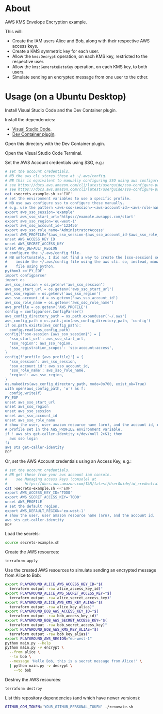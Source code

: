# About

AWS KMS Envelope Encryption example.

This will:

* Create the IAM users Alice and Bob, along with their respective AWS access keys.
* Create a KMS symmetric key for each user.
* Allow the `kms:Decrypt` operation, on each KMS key, restricted to the respective user.
* Allow the `kms:GenerateDataKey` operation, on each KMS key, to both users.
* Simulate sending an encrypted message from one user to the other.

# Usage (on a Ubuntu Desktop)

Install Visual Studio Code and the Dev Container plugin.

Install the dependencies:

* [Visual Studio Code](https://code.visualstudio.com).
* [Dev Container plugin](https://marketplace.visualstudio.com/items?itemName=ms-vscode-remote.remote-containers).

Open this directory with the Dev Container plugin.

Open the Visual Studio Code Terminal.

Set the AWS Account credentials using SSO, e.g.:

```bash
# set the account credentials.
# NB the aws cli stores these at ~/.aws/config.
# NB this is equivalent to manually configuring SSO using aws configure sso.
# see https://docs.aws.amazon.com/cli/latest/userguide/sso-configure-profile-token.html#sso-configure-profile-token-manual
# see https://docs.aws.amazon.com/cli/latest/userguide/sso-configure-profile-token.html#sso-configure-profile-token-auto-sso
cat >secrets-example.sh <<'EOF'
# set the environment variables to use a specific profile.
# NB use aws configure sso to configure these manually.
# e.g. use the pattern <aws-sso-session>-<aws-account-id>-<aws-role-name>
export aws_sso_session='example'
export aws_sso_start_url='https://example.awsapps.com/start'
export aws_sso_region='eu-west-1'
export aws_sso_account_id='123456'
export aws_sso_role_name='AdministratorAccess'
export AWS_PROFILE="$aws_sso_session-$aws_sso_account_id-$aws_sso_role_name"
unset AWS_ACCESS_KEY_ID
unset AWS_SECRET_ACCESS_KEY
unset AWS_DEFAULT_REGION
# configure the ~/.aws/config file.
# NB unfortunately, I did not find a way to create the [sso-session] section
#    inside the ~/.aws/config file using the aws cli. so, instead, manage that
#    file using python.
python3 <<'PY_EOF'
import configparser
import os
aws_sso_session = os.getenv('aws_sso_session')
aws_sso_start_url = os.getenv('aws_sso_start_url')
aws_sso_region = os.getenv('aws_sso_region')
aws_sso_account_id = os.getenv('aws_sso_account_id')
aws_sso_role_name = os.getenv('aws_sso_role_name')
aws_profile = os.getenv('AWS_PROFILE')
config = configparser.ConfigParser()
aws_config_directory_path = os.path.expanduser('~/.aws')
aws_config_path = os.path.join(aws_config_directory_path, 'config')
if os.path.exists(aws_config_path):
  config.read(aws_config_path)
config[f'sso-session {aws_sso_session}'] = {
  'sso_start_url': aws_sso_start_url,
  'sso_region': aws_sso_region,
  'sso_registration_scopes': 'sso:account:access',
}
config[f'profile {aws_profile}'] = {
  'sso_session': aws_sso_session,
  'sso_account_id': aws_sso_account_id,
  'sso_role_name': aws_sso_role_name,
  'region': aws_sso_region,
}
os.makedirs(aws_config_directory_path, mode=0o700, exist_ok=True)
with open(aws_config_path, 'w') as f:
  config.write(f)
PY_EOF
unset aws_sso_start_url
unset aws_sso_region
unset aws_sso_session
unset aws_sso_account_id
unset aws_sso_role_name
# show the user, user amazon resource name (arn), and the account id, of the
# profile set in the AWS_PROFILE environment variable.
if ! aws sts get-caller-identity >/dev/null 2>&1; then
  aws sso login
fi
aws sts get-caller-identity
EOF
```

Or, set the AWS Account credentials using an Access Key, e.g.:

```bash
# set the account credentials.
# NB get these from your aws account iam console.
#    see Managing access keys (console) at
#        https://docs.aws.amazon.com/IAM/latest/UserGuide/id_credentials_access-keys.html#Using_CreateAccessKey
cat >secrets-example.sh <<'EOF'
export AWS_ACCESS_KEY_ID='TODO'
export AWS_SECRET_ACCESS_KEY='TODO'
unset AWS_PROFILE
# set the default region.
export AWS_DEFAULT_REGION='eu-west-1'
# show the user, user amazon resource name (arn), and the account id.
aws sts get-caller-identity
EOF
```

Load the secrets:

```bash
source secrets-example.sh
```

Create the AWS resources:

```bash
terraform apply
```

Use the created AWS resources to simulate sending an encrypted message from
Alice to Bob:

```bash
export PLAYGROUND_ALICE_AWS_ACCESS_KEY_ID="$(
  terraform output -raw alice_access_key_id)"
export PLAYGROUND_ALICE_AWS_SECRET_ACCESS_KEY="$(
  terraform output -raw alice_secret_access_key)"
export PLAYGROUND_ALICE_AWS_KMS_KEY_ALIAS="$(
  terraform output -raw alice_key_alias)"
export PLAYGROUND_BOB_AWS_ACCESS_KEY_ID="$(
  terraform output -raw bob_access_key_id)"
export PLAYGROUND_BOB_AWS_SECRET_ACCESS_KEY="$(
  terraform output -raw bob_secret_access_key)"
export PLAYGROUND_BOB_AWS_KMS_KEY_ALIAS="$(
  terraform output -raw bob_key_alias)"
export PLAYGROUND_AWS_REGION="eu-west-1"
python main.py --help
python main.py -v encrypt \
  --from alice \
  --to bob \
  --message 'Hello Bob, this is a secret message from Alice!' \
  | python main.py -v decrypt \
    --to bob
```

Destroy the AWS resources:

```bash
terraform destroy
```

List this repository dependencies (and which have newer versions):

```bash
GITHUB_COM_TOKEN='YOUR_GITHUB_PERSONAL_TOKEN' ./renovate.sh
```
